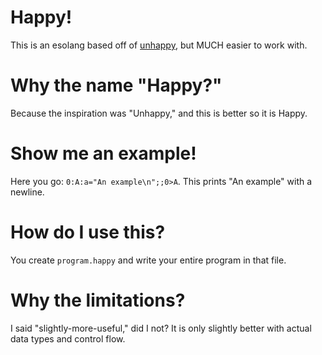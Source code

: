 # Happy!
This is an esolang based off of [unhappy](https://esolangs.org/wiki/Unhappy), but MUCH easier to
work with.

# Why the name "Happy?"
Because the inspiration was "Unhappy," and this is better so it is Happy.

# Show me an example!
Here you go: `0:A:a="An example\n";;0>A`. This prints "An example" with a newline.

# How do I use this?
You create `program.happy` and write your entire program in that file.

# Why the limitations?
I said "slightly-more-useful," did I not? It is only slightly better with actual data types and
control flow.
